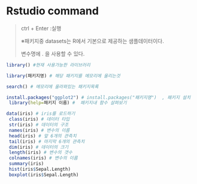 # Rstudio command

>  ctrl + Enter :실행
>
> ※패키지중 datasets는 R에서 기본으로 제공하는 샘플데이터이다.
>
> 변수명에 . 을 사용할 수 있다.

```R
library() #현재 사용가능한 라이브러리

library(패키지명) # 해당 패키지를 메모리에 올리는것

search() # 메모리에 올라와있는 패키지목록

install.packages("ggplot2") # install.packages("패키지명")  , 패키지 설치 
 library(help=패키지 이름) #  패키지내 함수 살펴보기

data(iris) # iris를 로드하기
 class(iris) # 데이터 타입
 str(iris) # 데이터의 구조
 names(iris) # 변수의 이름
 head(iris) # 앞 6개의 관측치
 tail(iris) # 마지막 6개의 관측치
 dim(iris) # 데이터의 크기
 length(iris) # 변수의 갯수
 colnames(iris) # 변수의 이름
 summary(iris)
 hist(iris$Sepal.Length)
 boxplot(iris$Sepal.Length)
```



